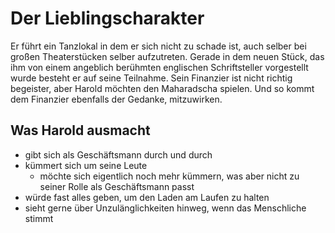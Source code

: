 # Der Lieblingscharakter

Er führt ein Tanzlokal in dem er sich nicht zu schade ist, auch selber bei großen Theaterstücken selber aufzutreten.
Gerade in dem neuen Stück, das ihm von einem angeblich berühmten englischen Schriftsteller vorgestellt wurde besteht er auf seine Teilnahme.
Sein Finanzier ist nicht richtig begeister, aber Harold möchten den Maharadscha spielen. Und so kommt dem Finanzier ebenfalls der Gedanke, mitzuwirken.

## Was Harold ausmacht
* gibt sich als Geschäftsmann durch und durch
* kümmert sich um seine Leute
    * möchte sich eigentlich noch mehr kümmern, was aber nicht zu seiner Rolle als Geschäftsmann passt
* würde fast alles geben, um den Laden am Laufen zu halten
* sieht gerne über Unzulänglichkeiten hinweg, wenn das Menschliche stimmt
